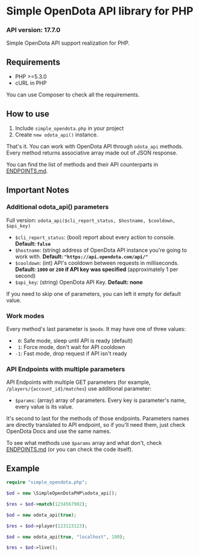 # Simple OpenDota API library for PHP

### API version: 17.7.0

Simple OpenDota API support realization for PHP.

## Requirements

* PHP >=5.3.0
* cURL in PHP

You can use Composer to check all the requirements.

## How to use

1. Include `simple_opendota.php` in your project
2. Create `new odota_api()` instance.

That's it. You can work with OpenDota API through `odota_api` methods. Every method returns associative array made out of JSON response.

You can find the list of methods and their API counterparts in [ENDPOINTS.md](ENDPOINTS.md).

## Important Notes

### Additional odota_api() parameters

Full version: `odota_api($cli_report_status, $hostname, $cooldown, $api_key)`

* `$cli_report_status`: (bool) report about every action to console. **Default: `false`**
* `$hostname`: (string) address of OpenDota API instance you're going to work with. **Default: `"https://api.opendota.com/api/"`**
* `$cooldown`: (int) API's cooldown between requests in milliseconds. **Default: `1000` or `200` if API key was specified** (approximately 1 per second)
* `$api_key`: (string) OpenDota API Key. **Default: none**

If you need to skip one of parameters, you can left it empty for default value.

### Work modes

Every method's last parameter is `$mode`. It may have one of three values:

* ` 0`: Safe mode, sleep until API is ready (default)
* ` 1`: Force mode, don't wait for API cooldown
* `-1`: Fast mode, drop request if API isn't ready

### API Endpoints with multiple parameters

API Endpoints with multiple GET parameters (for example, `/players/{account_id}/matches`) use additional parameter:

* `$params`: (array) array of parameters. Every key is parameter's name, every value is its value.

It's second to last for the methods of those endpoints. Parameters names are directly translated to API endpoint, so if you'll need them, just check OpenDota Docs and use the same names.

To see what methods use `$params` array and what don't, check [ENDPOINTS.md](ENDPOINTS.md) (or you can check the code itself).

## Example

```PHP
require "simple_opendota.php";

$od = new \SimpleOpenDotaPHP\odota_api();

$res = $od->match(1234567902);

$od = new odota_api(true);

$res = $od->player(123123123);

$od = new odota_api(true, "localhost", 100);

$res = $od->live();
```
